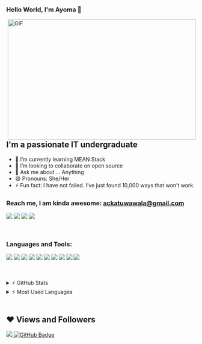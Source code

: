 ### Hello World, I'm Ayoma  👋

 <img align="right" alt="GIF" src="https://github.com/arsentieva/arsentieva/blob/main/code.gif?raw=true" width="500" height="320" />


## I'm a passionate IT undergraduate 
- 🌱 I’m currently learning MEAN Stack
- 👯 I’m looking to collaborate on open source
- 💬 Ask me about ... Anything
- 😄 Pronouns: She/Her
- ⚡ Fun fact: I have not failed. I’ve just found 10,000 ways that won’t work.


### Reach me, I am kinda awesome: **ackatuwawala@gmail.com**
[<img src="https://img.icons8.com/fluent/50/000000/linkedin.png"/>][linkedin]
[<img src="https://img.icons8.com/fluent/48/000000/twitter.png"/>][twitter]
[<img src="https://img.icons8.com/ios-filled/50/000000/medium-monogram--v1.png"/>][medium]
[<img src="https://img.icons8.com/color/48/000000/blogger.png"/>][Blogspot]



<br />

### Languages and Tools:
<p align="left">
<img src="https://img.icons8.com/color/48/000000/c-programming.png"/>
<img src="https://img.icons8.com/color/48/000000/java-coffee-cup-logo.png"/>
<img src="https://img.icons8.com/color/48/000000/javascript.png"/>
<img src="https://img.icons8.com/color/48/000000/html-5--v1.png"/>
<img src="https://img.icons8.com/color/48/000000/css3.png"/>
<img src="https://img.icons8.com/color/48/000000/angularjs.png"/>
<img src="https://img.icons8.com/color/48/000000/nodejs.png"/>
<img src="https://img.icons8.com/color/48/000000/flutter.png"/>
<img src="https://img.icons8.com/color/48/000000/microsoft-sql-server.png"/>
<img src="https://img.icons8.com/color/48/000000/git.png"/>
</p>

<br />
<br />

<details>
  <summary>⚡ GitHub Stats</summary>

  <img align="left" alt="GitHub Stats" src="https://github-readme-stats.vercel.app/api?username=A-Chathumini&show_icons=true&count_private=true&theme=react&hide_border=true&bg_color=0D1117">

</details>

<details>
  <summary>⚡ Most Used Languages</summary>

<img align="left" alt="GitHub Top Languages" src="https://github-readme-stats.vercel.app/api/top-langs/?username=A-Chathumini&langs_count=8&count_private=true&layout=compact&theme=react&hide_border=true&bg_color=0D1117" />

</details>
<br>

## ❤ Views and Followers
<a href="https://github.com/Meghna-DAS/github-profile-views-counter">
    <img src="https://komarev.com/ghpvc/?username=A-Chathumini">
</a>
<a href="https://github.com/A-Chathumini?tab=followers"><img src="https://img.shields.io/github/followers/A-Chathumini?label=Followers&style=social" alt="GitHub Badge"></a>


[linkedin]: https://www.linkedin.com/in/ayomakatuwawala/
[twitter]: https://twitter.com/AyomaKatuwawala
[medium]: https://ackatuwawala.medium.com/
[blogspot]: https://readncode.blogspot.com/
